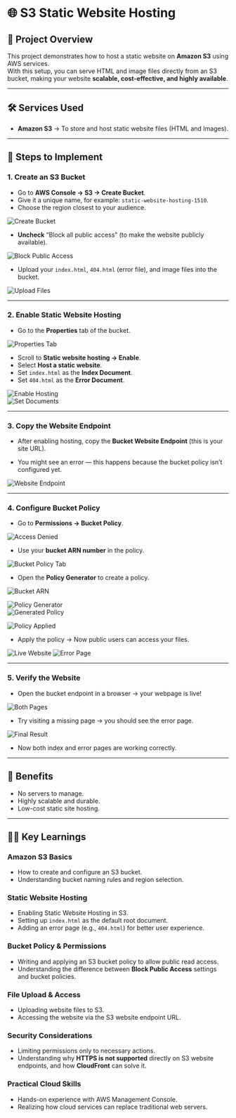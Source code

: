 # 🌐 S3 Static Website Hosting

## 📖 Project Overview
This project demonstrates how to host a static website on **Amazon S3** using AWS services.  
With this setup, you can serve HTML and image files directly from an S3 bucket, making your website **scalable, cost-effective, and highly available**.

---

## 🛠️ Services Used
- **Amazon S3** → To store and host static website files (HTML and Images).

---

## 🚀 Steps to Implement

### 1. Create an S3 Bucket
- Go to **AWS Console → S3 → Create Bucket**.  
- Give it a unique name, for example: `static-website-hosting-1510`.  
- Choose the region closest to your audience.  

![Create Bucket](images/screenshot1.png)

- **Uncheck** “Block all public access” (to make the website publicly available).  

![Block Public Access](images/screenshot2.png)

- Upload your `index.html`, `404.html` (error file), and image files into the bucket.  

![Upload Files](images/screenshot3.png)

---

### 2. Enable Static Website Hosting
- Go to the **Properties** tab of the bucket.  

![Properties Tab](images/screenshot4.png)

- Scroll to **Static website hosting → Enable**.  
- Select **Host a static website**.  
- Set `index.html` as the **Index Document**.  
- Set `404.html` as the **Error Document**.  

![Enable Hosting](images/screenshot5.png)  
![Set Documents](images/screenshot6.png)

---

### 3. Copy the Website Endpoint
- After enabling hosting, copy the **Bucket Website Endpoint** (this is your site URL).  


- You might see an error — this happens because the bucket policy isn’t configured yet.  

![Website Endpoint](images/screenshot7.png)



---

### 4. Configure Bucket Policy

- Go to **Permissions → Bucket Policy**.  

![Access Denied](images/screenshot8.png)

- Use your **bucket ARN number** in the policy.  

![Bucket Policy Tab](images/screenshot9.png)

- Open the **Policy Generator** to create a policy.  

![Bucket ARN](images/screenshot10.png)

![Policy Generator](images/screenshot11.png)  
![Generated Policy](images/screenshot12.png)

![Policy Applied](images/screenshot13.png)

- Apply the policy → Now public users can access your files.  

![Live Website](images/screenshot14.png)
![Error Page](images/screenshot15.png)

---

### 5. Verify the Website
- Open the bucket endpoint in a browser → your webpage is live!  

![Both Pages](images/screenshot16.png)

- Try visiting a missing page → you should see the error page.  

![Final Result](images/screenshot17.png)

- Now both index and error pages are working correctly.  




---

## 🎯 Benefits
- No servers to manage.  
- Highly scalable and durable.  
- Low-cost static site hosting.  

---

## 🧑‍💻 Key Learnings

### Amazon S3 Basics
- How to create and configure an S3 bucket.  
- Understanding bucket naming rules and region selection.  

### Static Website Hosting
- Enabling Static Website Hosting in S3.  
- Setting up `index.html` as the default root document.  
- Adding an error page (e.g., `404.html`) for better user experience.  

### Bucket Policy & Permissions
- Writing and applying an S3 bucket policy to allow public read access.  
- Understanding the difference between **Block Public Access** settings and bucket policies.  

### File Upload & Access
- Uploading website files to S3.  
- Accessing the website via the S3 website endpoint URL.  

### Security Considerations
- Limiting permissions only to necessary actions.  
- Understanding why **HTTPS is not supported** directly on S3 website endpoints, and how **CloudFront** can solve it.  

### Practical Cloud Skills
- Hands-on experience with AWS Management Console.  
- Realizing how cloud services can replace traditional web servers.  
